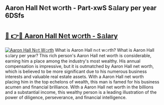 ## Aaron Hall N𝚎t w𝚘rth - Part-xwS S𝚊lary per year 6DSfs

# <h2><a href="http://gc4kmjy.nevu.top/?p=Aaron+Hall">🔗 👉🔴 Aaron Hall N𝚎t w𝚘rth - S𝚊lary</a></h2>

[![Aaron Hall N𝚎t W𝚘rth](https://i.imgur.com/Oavwk0R.jpeg)](http://gc4kmjy.nevu.top/?p=Aaron+Hall)
What is Aaron Hall n𝚎t w𝚘rth? What is Aaron Hall s𝚊lary per year?
This rich person's Aaron Hall net worth is considerable, earning him a place among the industry's most wealthy. His annual compensation is impressive, but it is outmatched by Aaron Hall net worth, which is believed to be more significant due to his numerous business interests and valuable real estate assets. With a Aaron Hall net worth placing him in the top echelons of wealth, this man is famed for his business acumen and financial brilliance. With a Aaron Hall net worth in the billions and a substantial income, this wealthy person is a leading illustration of the power of diligence, perseverance, and financial intelligence.
